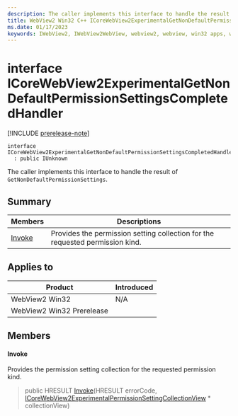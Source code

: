 ```yaml
---
description: The caller implements this interface to handle the result of `GetNonDefaultPermissionSettings`.
title: WebView2 Win32 C++ ICoreWebView2ExperimentalGetNonDefaultPermissionSettingsCompletedHandler
ms.date: 01/17/2023
keywords: IWebView2, IWebView2WebView, webview2, webview, win32 apps, win32, edge, ICoreWebView2, ICoreWebView2Controller, browser control, edge html, ICoreWebView2ExperimentalGetNonDefaultPermissionSettingsCompletedHandler
---
```


# interface ICoreWebView2ExperimentalGetNonDefaultPermissionSettingsCompletedHandler

[!INCLUDE [prerelease-note](../includes/prerelease-note.md)]

```
interface ICoreWebView2ExperimentalGetNonDefaultPermissionSettingsCompletedHandler
  : public IUnknown
```

The caller implements this interface to handle the result of `GetNonDefaultPermissionSettings`.

## Summary

 Members                        | Descriptions
--------------------------------|---------------------------------------------
[Invoke](#invoke) | Provides the permission setting collection for the requested permission kind.

## Applies to

Product                         | Introduced
--------------------------------|---------------------------------------------
WebView2 Win32            |    N/A
WebView2 Win32 Prerelease |    

## Members

#### Invoke

Provides the permission setting collection for the requested permission kind.

> public HRESULT [Invoke](#invoke)(HRESULT errorCode, [ICoreWebView2ExperimentalPermissionSettingCollectionView](icorewebview2experimentalpermissionsettingcollectionview.md) * collectionView)

